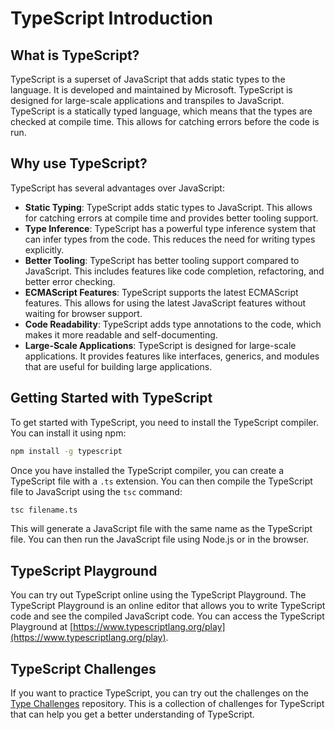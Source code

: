 # TypeScript Introduction

## What is TypeScript?

TypeScript is a superset of JavaScript that adds static types to the language. It is developed and maintained by Microsoft. TypeScript is designed for large-scale applications and transpiles to JavaScript. TypeScript is a statically typed language, which means that the types are checked at compile time. This allows for catching errors before the code is run.

## Why use TypeScript?

TypeScript has several advantages over JavaScript:

- **Static Typing**: TypeScript adds static types to JavaScript. This allows for catching errors at compile time and provides better tooling support.
- **Type Inference**: TypeScript has a powerful type inference system that can infer types from the code. This reduces the need for writing types explicitly.
- **Better Tooling**: TypeScript has better tooling support compared to JavaScript. This includes features like code completion, refactoring, and better error checking.
- **ECMAScript Features**: TypeScript supports the latest ECMAScript features. This allows for using the latest JavaScript features without waiting for browser support.
- **Code Readability**: TypeScript adds type annotations to the code, which makes it more readable and self-documenting.
- **Large-Scale Applications**: TypeScript is designed for large-scale applications. It provides features like interfaces, generics, and modules that are useful for building large applications.

## Getting Started with TypeScript

To get started with TypeScript, you need to install the TypeScript compiler. You can install it using npm:

```bash
npm install -g typescript
```

Once you have installed the TypeScript compiler, you can create a TypeScript file with a `.ts` extension. You can then compile the TypeScript file to JavaScript using the `tsc` command:

```bash
tsc filename.ts
```

This will generate a JavaScript file with the same name as the TypeScript file. You can then run the JavaScript file using Node.js or in the browser.

## TypeScript Playground

You can try out TypeScript online using the TypeScript Playground. The TypeScript Playground is an online editor that allows you to write TypeScript code and see the compiled JavaScript code. You can access the TypeScript Playground at [https://www.typescriptlang.org/play](https://www.typescriptlang.org/play).

## TypeScript Challenges

If you want to practice TypeScript, you can try out the challenges on the [Type Challenges]() repository. This is a collection of challenges for TypeScript that can help you get a better understanding of TypeScript.
